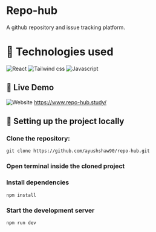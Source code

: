 # Repo-hub
A github repository and issue tracking platform.

# 👩 Technologies used

![React](https://img.shields.io/badge/React-334155?style=for-the-badge&logo=react&logoColor=61DAFB)
![Tailwind css](https://img.shields.io/badge/Tailwind%20CSS-E11D48?style=for-the-badge&logo=tailwindcss&logoColor=FFFFFF)
![Javascript](https://img.shields.io/badge/JavaScript-334151?style=for-the-badge&logo=javascript&logoColor=fb923c)

## 🚀 Live Demo
![Website](https://img.shields.io/badge/website-up-greene)
https://www.repo-hub.study/


## 🔧 Setting up the project locally

### Clone the repository:

```
git clone https://github.com/ayushshaw90/repo-hub.git
```
### Open terminal inside the cloned project

### Install dependencies

```
npm install
```


### Start the development server
```
npm run dev
```

